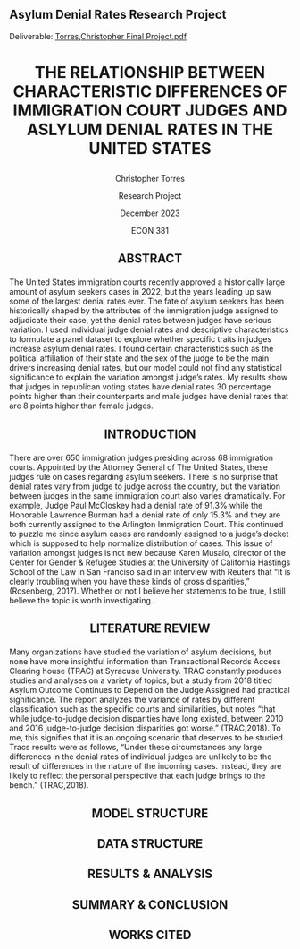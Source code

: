 ## Asylum Denial Rates Research Project 
Deliverable: [Torres,Christopher Final Project.pdf](https://github.com/user-attachments/files/16016280/Torres.Christopher.Final.Project.pdf)

# <p align="center"> THE RELATIONSHIP BETWEEN CHARACTERISTIC DIFFERENCES OF IMMIGRATION COURT JUDGES AND ASLYLUM DENIAL RATES IN THE UNITED STATES
<p align="center"> Christopher Torres


<p align="center"> Research Project
<p align="center"> December 2023
<p align="center">ECON 381
  
## <p align="center"> ABSTRACT
The United States immigration courts recently approved a historically large amount of asylum seekers cases in 2022, but the years leading up saw some of the largest denial rates ever. The fate of asylum seekers has been historically shaped by the attributes of the immigration judge assigned to adjudicate their case, yet the denial rates between judges have serious variation. I used individual judge denial rates and descriptive characteristics to formulate a panel dataset to explore whether specific traits in judges increase asylum denial rates. I found certain characteristics such as the political affiliation of their state and the sex of the judge to be the main drivers increasing denial rates, but our model could not find any statistical significance to explain the variation amongst judge’s rates. My results show that judges in republican voting states have denial rates 30 percentage points higher than their counterparts and male judges have denial rates that are 8 points higher than female judges.

## <p align="center"> INTRODUCTION
There are over 650 immigration judges presiding across 68 immigration courts. Appointed by the Attorney General of The United States, these judges rule on cases regarding asylum seekers. There is no surprise that denial rates vary from judge to judge across the country, but the variation between judges in the same immigration court also varies dramatically. For example, Judge Paul McCloskey had a denial rate of 91.3% while the Honorable Lawrence Burman had a denial rate of only 15.3% and they are both currently assigned to the Arlington Immigration Court. This continued to puzzle me since asylum cases are randomly assigned to a judge’s docket which is supposed to help normalize distribution of cases. This issue of variation amongst judges is not new because Karen Musalo, director of the Center for Gender & Refugee Studies at the University of California Hastings School of the Law in San Franciso said in an interview with Reuters that “It is clearly troubling when you have these kinds of gross disparities,” (Rosenberg, 2017). Whether or not I believe her statements to be true, I still believe the topic is worth investigating.

## <p align="center"> LITERATURE REVIEW
Many organizations have studied the variation of asylum decisions, but none have more insightful information than Transactional Records Access Clearing house (TRAC) at Syracuse University. TRAC constantly produces studies and analyses on a variety of topics, but a study from 2018 titled Asylum Outcome Continues to Depend on the Judge Assigned had practical significance. The report analyzes the variance of rates by different classification such as the specific courts and similarities, but notes “that while judge-to-judge decision disparities have long existed, between 2010 and 2016 judge-to-judge decision disparities got worse.” (TRAC,2018). To me, this signifies that it is an ongoing scenario that deserves to be studied. Tracs results were as follows, “Under these circumstances any large differences in the denial rates of individual judges are unlikely to be the result of differences in the nature of the incoming cases. Instead, they are likely to reflect the personal perspective that each judge brings to the bench.” (TRAC,2018).


## <p align="center"> MODEL STRUCTURE

## <p align="center"> DATA STRUCTURE

## <p align="center"> RESULTS & ANALYSIS

## <p align="center"> SUMMARY & CONCLUSION

## <p align="center"> WORKS CITED
